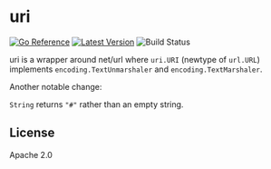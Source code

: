 # uri

[![Go Reference](https://pkg.go.dev/badge/github.com/chanced/uri.svg)](https://pkg.go.dev/github.com/chanced/uri)
[![Latest Version](https://img.shields.io/github/v/tag/chanced/uri.svg?sort=semver&style=flat-square&label=version&color=blue)](https://img.shields.io/github/v/tag/chanced/uri.svg?sort=semver&style=flat-square&label=version&color=blue)
![Build Status](https://img.shields.io/github/workflow/status/chanced/uri/Build?style=flat-square)

uri is a wrapper around net/url where `uri.URI` (newtype of `url.URL`) implements `encoding.TextUnmarshaler` and `encoding.TextMarshaler`.

Another notable change:

`String` returns `"#"` rather than an empty string.

## License

Apache 2.0
